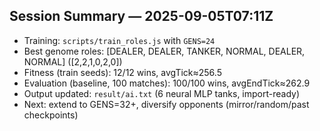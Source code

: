 ## Session Summary — 2025-09-05T07:11Z

- Training: `scripts/train_roles.js` with `GENS=24`
- Best genome roles: [DEALER, DEALER, TANKER, NORMAL, DEALER, NORMAL] ([2,2,1,0,2,0])
- Fitness (train seeds): 12/12 wins, avgTick≈256.5
- Evaluation (baseline, 100 matches): 100/100 wins, avgEndTick≈262.9
- Output updated: `result/ai.txt` (6 neural MLP tanks, import-ready)
- Next: extend to GENS=32+, diversify opponents (mirror/random/past checkpoints)
